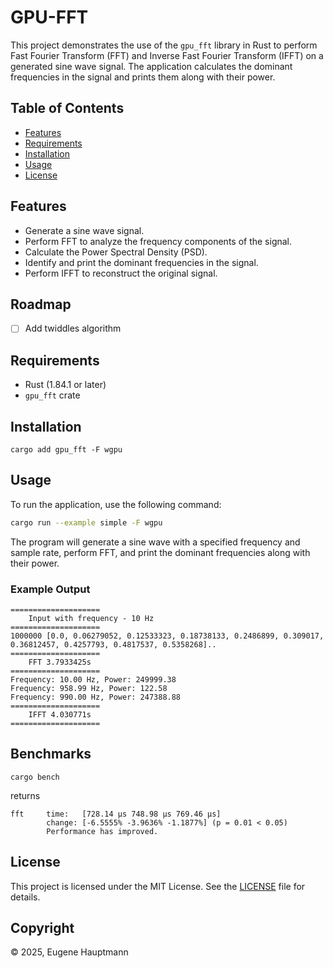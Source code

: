 # GPU-FFT

This project demonstrates the use of the `gpu_fft` library in Rust to perform Fast Fourier Transform (FFT) and Inverse Fast Fourier Transform (IFFT) on a generated sine wave signal. The application calculates the dominant frequencies in the signal and prints them along with their power.

## Table of Contents

- [Features](#features)
- [Requirements](#requirements)
- [Installation](#installation)
- [Usage](#usage)
- [License](#license)

## Features

- Generate a sine wave signal.
- Perform FFT to analyze the frequency components of the signal.
- Calculate the Power Spectral Density (PSD).
- Identify and print the dominant frequencies in the signal.
- Perform IFFT to reconstruct the original signal.

## Roadmap

- [ ] Add twiddles algorithm

## Requirements

- Rust (1.84.1 or later)
- `gpu_fft` crate

## Installation

```base
cargo add gpu_fft -F wgpu
```

## Usage

To run the application, use the following command:

```bash
cargo run --example simple -F wgpu
```

The program will generate a sine wave with a specified frequency and sample rate, perform FFT, and print the dominant frequencies along with their power.

### Example Output

```
====================
    Input with frequency - 10 Hz
====================
1000000 [0.0, 0.06279052, 0.12533323, 0.18738133, 0.2486899, 0.309017, 0.36812457, 0.4257793, 0.4817537, 0.5358268]..
====================
    FFT 3.7933425s
====================
Frequency: 10.00 Hz, Power: 249999.38
Frequency: 958.99 Hz, Power: 122.58
Frequency: 990.00 Hz, Power: 247388.88
====================
    IFFT 4.030771s
====================
```

## Benchmarks

```shell
cargo bench
```

returns

```shell
fft     time:   [728.14 µs 748.98 µs 769.46 µs]
        change: [-6.5555% -3.9636% -1.1877%] (p = 0.01 < 0.05)
        Performance has improved.
```

## License

This project is licensed under the MIT License. See the [LICENSE](/LICENSE) file for details.

## Copyright

©️ 2025, Eugene Hauptmann